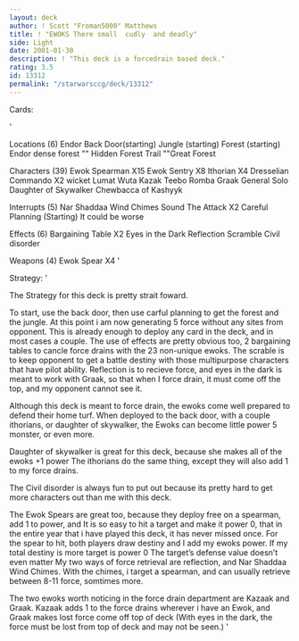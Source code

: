 ```yaml
---
layout: deck
author: ! Scott "Froman5000" Matthews
title: ! "EWOKS There small  cudly  and deadly"
side: Light
date: 2001-01-30
description: ! "This deck is a forcedrain based deck."
rating: 3.5
id: 13312
permalink: "/starwarsccg/deck/13312"
---
```

Cards: 

'

Locations (6)
Endor Back Door(starting)
Jungle (starting)
Forest (starting)
Endor dense forest
"" Hidden Forest Trail
""Great Forest

Characters (39)
Ewok Spearman X15
Ewok Sentry X8
Ithorian X4
Dresselian Commando X2
wicket
Lumat
Wuta
Kazak
Teebo
Romba
Graak
General Solo
Daughter of Skywalker
Chewbacca of Kashyyk

Interrupts (5)
Nar Shaddaa Wind Chimes
Sound The Attack X2
Careful Planning (Starting)
It could be worse

Effects (6)
Bargaining Table X2
Eyes in the Dark
Reflection
Scramble
Civil disorder

Weapons (4)
Ewok Spear X4 '

Strategy: '

The Strategy for this deck is pretty strait foward.

To start, use the back door, then use carful planning to get the forest and the jungle.
At this point i am now generating 5 force without any sites from opponent.
This is already enough to deploy any card in the deck, and in most cases a couple.
The use of effects are pretty obvious too, 2 bargaining tables to cancle force drains with the 23 non-unique ewoks.
The scrable is to keep opponent to get a battle destiny with those multipurpose characters that have pilot ability.
Reflection is to recieve force, and eyes in the dark is meant to work with Graak, so that when I force drain, it must come off the top, and my opponent cannot see it.

Although this deck is meant to force drain, the ewoks come well prepared to defend their home turf.  When deployed to the back door, with a couple ithorians, or daughter of skywalker, the Ewoks can become little power 5 monster, or even more.

Daughter of skywalker is great for this deck, because she makes all of the ewoks +1 power
The ithorians do the same thing, except they will also add 1 to my force drains.

The Civil disorder is always fun to put out because its pretty hard to get more characters out than me with this deck.

The Ewok Spears are great too, because they deploy free on a spearman, add 1 to power, and It is so easy to hit a target and make it power 0, that in the entire year that i have played this deck, it has never missed once.  For the spear to hit, both players draw destiny and I add my ewoks power.  If my total destiny is more target is power 0  The target’s defense value doesn’t even matter
My two ways of force retrieval are reflection, and Nar Shaddaa Wind Chimes.  With the chimes, i target a spearman, and can usually retrieve between 8-11 force, somtimes more.

The two ewoks worth noticing in the force drain department are Kazaak and Graak.  Kazaak adds 1 to the force drains wherever i have an Ewok, and Graak makes lost force come off top of deck (With eyes in the dark, the force must be lost from top of deck and may not be seen.) '
